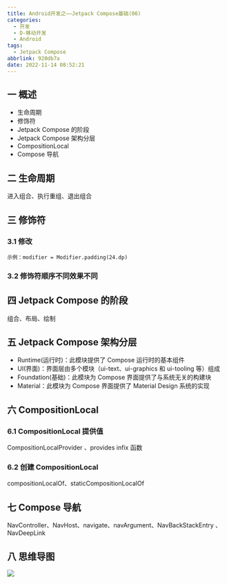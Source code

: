 ```yaml
---
title: Android开发之——Jetpack Compose基础(06)
categories:
  - 开发
  - D-移动开发
  - Android
tags:
  - Jetpack Compose
abbrlink: 920db7a
date: 2022-11-14 08:52:21
---
```

## 一 概述

* 生命周期
* 修饰符
* Jetpack Compose 的阶段
* Jetpack Compose 架构分层
* CompositionLocal
* Compose 导航

<!--more-->

## 二 生命周期

进入组合、执行重组、退出组合

## 三 修饰符

### 3.1 修改

```
示例：modifier = Modifier.padding(24.dp)
```

### 3.2 修饰符顺序不同效果不同

## 四 Jetpack Compose 的阶段

组合、布局、绘制

## 五 Jetpack Compose 架构分层

* Runtime(运行时)：此模块提供了 Compose 运行时的基本组件
* UI(界面)：界面层由多个模块（ui-text、ui-graphics 和 ui-tooling 等）组成
* Foundation(基础)：此模块为 Compose 界面提供了与系统无关的构建块
* Material：此模块为 Compose 界面提供了 Material Design 系统的实现

## 六 CompositionLocal

### 6.1 CompositionLocal 提供值

CompositionLocalProvider 、provides infix 函数

### 6.2 创建 CompositionLocal

compositionLocalOf、staticCompositionLocalOf

## 七 Compose 导航

NavController、NavHost、navigate、navArgument、NavBackStackEntry 、 NavDeepLink

## 八 思维导图

![][1]


[1]: https://raw.githubusercontent.com/PGzxc/CDN/master/blog-android/Jetpack-Compose-06.png